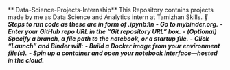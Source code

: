** Data-Science-Projects-Internship**
This Repository contains  projects made by me  as Data Science and Analytics intern at Tamizhan Skills.
***🚀 Steps to run code as these are in form of .ipynb:\n***
***- Go to mybinder.org.***
***- Enter your GitHub repo URL in the “Git repository URL” box.***
***- (Optional) Specify a branch, a file path to the notebook, or a startup file.***
***- Click “Launch” and Binder will:***
***- Build a Docker image from your environment file(s).***
***- Spin up a container and open your notebook interface—hosted in the cloud.***

